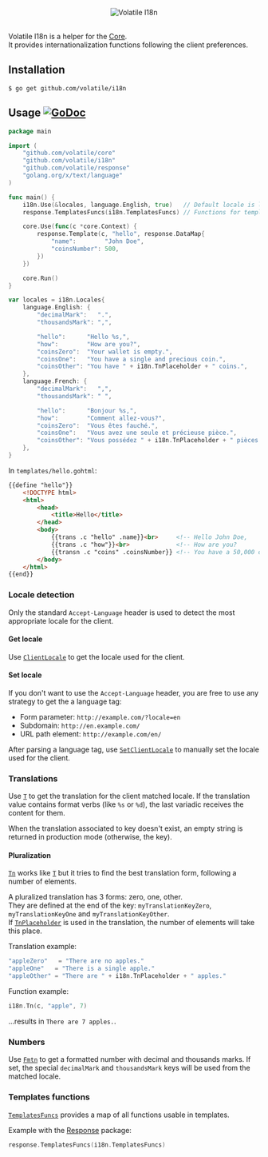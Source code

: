 <p align="center"><img src="http://volatile.whitedevops.com/images/repositories/i18n/logo.png" alt="Volatile I18n" title="Volatile I18n"><br><br></p>

Volatile I18n is a helper for the [Core](https://github.com/volatile/core).  
It provides internationalization functions following the client preferences.

## Installation

```Shell
$ go get github.com/volatile/i18n
```

## Usage [![GoDoc](https://godoc.org/github.com/volatile/i18n?status.svg)](https://godoc.org/github.com/volatile/i18n)

```Go
package main

import (
	"github.com/volatile/core"
	"github.com/volatile/i18n"
	"github.com/volatile/response"
	"golang.org/x/text/language"
)

func main() {
	i18n.Use(&locales, language.English, true)   // Default locale is language.English and client locale will be saved in a cookie.
	response.TemplatesFuncs(i18n.TemplatesFuncs) // Functions for templates

	core.Use(func(c *core.Context) {
		response.Template(c, "hello", response.DataMap{
			"name":        "John Doe",
			"coinsNumber": 500,
		})
	})

	core.Run()
}

var locales = i18n.Locales{
	language.English: {
		"decimalMark":   ".",
		"thousandsMark": ",",

		"hello":      "Hello %s,",
		"how":        "How are you?",
		"coinsZero":  "Your wallet is empty.",
		"coinsOne":   "You have a single and precious coin.",
		"coinsOther": "You have " + i18n.TnPlaceholder + " coins.",
	},
	language.French: {
		"decimalMark":   ",",
		"thousandsMark": " ",

		"hello":      "Bonjour %s,",
		"how":        "Comment allez-vous?",
		"coinsZero":  "Vous êtes fauché.",
		"coinsOne":   "Vous avez une seule et précieuse pièce.",
		"coinsOther": "Vous possédez " + i18n.TnPlaceholder + " pièces.",
	},
}
```

In `templates/hello.gohtml`:

```HTML
{{define "hello"}}
	<!DOCTYPE html>
	<html>
		<head>
			<title>Hello</title>
		</head>
		<body>
			{{trans .c "hello" .name}}<br>     <!-- Hello John Doe,          -->
			{{trans .c "how"}}<br>             <!-- How are you?             -->
			{{transn .c "coins" .coinsNumber}} <!-- You have a 50,000 coins. -->
		</body>
	</html>
{{end}}
```

### Locale detection

Only the standard `Accept-Language` header is used to detect the most appropriate locale for the client.

#### Get locale

Use [`ClientLocale`](https://godoc.org/github.com/volatile/i18n#ClientLocale) to get the locale used for the client.

#### Set locale

If you don't want to use the `Accept-Language` header, you are free to use any strategy to get the a language tag:

- Form parameter: `http://example.com/?locale=en`
- Subdomain: `http://en.example.com/`
- URL path element: `http://example.com/en/`

After parsing a language tag, use [`SetClientLocale`](https://godoc.org/github.com/volatile/i18n#SetClientLocale) to manually set the locale used for the client.

### Translations

Use [`T`](https://godoc.org/github.com/volatile/i18n#T) to get the translation for the client matched locale.
If the translation value contains format verbs (like `%s` or `%d`), the last variadic receives the content for them.

When the translation associated to key doesn't exist, an empty string is returned in production mode (otherwise, the key).

#### Pluralization

[`Tn`](https://godoc.org/github.com/volatile/i18n#Tn) works like [`T`](https://godoc.org/github.com/volatile/i18n#T) but it tries to find the best translation form, following a number of elements.

A pluralized translation has 3 forms: zero, one, other.  
They are defined at the end of the key: `myTranslationKeyZero`, `myTranslationKeyOne` and `myTranslationKeyOther`.  
If [`TnPlaceholder`](https://godoc.org/github.com/volatile/i18n#pkg-constants) is used in the translation, the number of elements will take this place.

Translation example:

```Go
"appleZero"   = "There are no apples."
"appleOne"   = "There is a single apple."
"appleOther" = "There are " + i18n.TnPlaceholder + " apples."
```

Function example:

```Go
i18n.Tn(c, "apple", 7)
```
…results in `There are 7 apples.`.

### Numbers

Use [`Fmtn`](https://godoc.org/github.com/volatile/i18n#Fmtn) to get a formatted number with decimal and thousands marks.
If set, the special `decimalMark` and `thousandsMark` keys will be used from the matched locale.

### Templates functions

[`TemplatesFuncs`](https://godoc.org/github.com/volatile/i18n#TemplatesFuncs) provides a map of all functions usable in templates.

Example with the [Response](https://github.com/volatile/response) package:

```Go
response.TemplatesFuncs(i18n.TemplatesFuncs)
```
